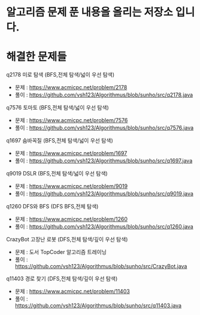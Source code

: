 # 알고리즘 문제 푼 내용을 올리는 저장소 입니다.
# 해결한 문제들
q2178 미로 탐색 (BFS,전체 탐색/넓이 우선 탐색)
 - 문제 : https://www.acmicpc.net/problem/2178
 - 풀이 : https://github.com/vsh123/Algorithmus/blob/sunho/src/q2178.java
 
q7576 토마토 (BFS,전체 탐색/넓이 우선 탐색)
 - 문제 : https://www.acmicpc.net/problem/7576
 - 풀이 : https://github.com/vsh123/Algorithmus/blob/sunho/src/q7576.java
 
q1697 숨바꼭질 (BFS,전체 탐색/넓이 우선 탐색)
 - 문제 : https://www.acmicpc.net/problem/1697
 - 풀이 : https://github.com/vsh123/Algorithmus/blob/sunho/src/q1697.java
 
q9019 DSLR (BFS,전체 탐색/넓이 우선 탐색)
 - 문제 : https://www.acmicpc.net/problem/9019
 - 풀이 : https://github.com/vsh123/Algorithmus/blob/sunho/src/q9019.java
 
q1260 DFS와 BFS (DFS BFS,전체 탐색)
 - 문제 : https://www.acmicpc.net/problem/1260
 - 풀이 : https://github.com/vsh123/Algorithmus/blob/sunho/src/q1260.java

CrazyBot 고장난 로봇 (DFS,전체 탐색/깊이 우선 탐색)
 - 문제 : 도서 TopCoder 알고리즘 트레이닝
 - 풀이 : https://github.com/vsh123/Algorithmus/blob/sunho/src/CrazyBot.java

q11403 경로 찾기 (DFS,전체 탐색/깊이 우선 탐색)
 - 문제 : https://www.acmicpc.net/problem/11403
 - 풀이 : https://github.com/vsh123/Algorithmus/blob/sunho/src/q11403.java


